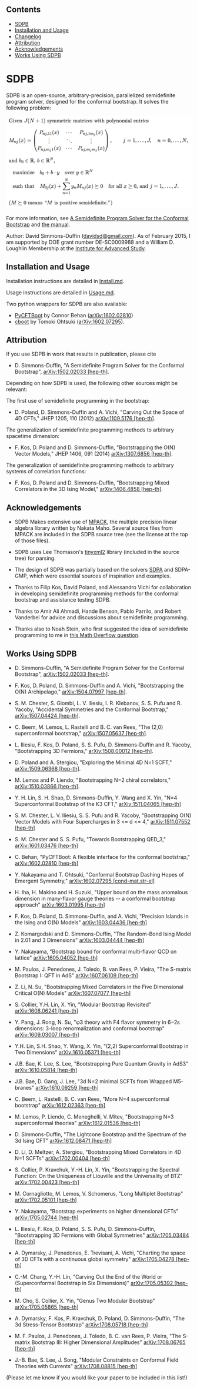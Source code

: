## Contents

* [SDPB](#sdpb)
* [Installation and Usage](#installation-and-usage)
* [Changelog](#changelog)
* [Attribution](#attribution)
* [Acknowledgements](#acknowledgements)
* [Works Using SDPB](#works-using-sdpb)

# SDPB

SDPB is an open-source, arbitrary-precision, parallelized semidefinite
program solver, designed for the conformal bootstrap. It solves the following problem:

![maximize:  b_0 + \sum_n b_n y_n over (y_1,...,y_N), such that: M_{0j}(x) + \sum_n y_n M_{nj}(x) is positive semidefinite for all x >= 0 and 1 <= j <= J, where each M_{nj}(x) is a polynomial matrix in x.](/docs/SDPB-PMP-Description.png?raw=true)

For more information, see [A Semidefinite Program Solver for the Conformal Bootstrap](http://arxiv.org/abs/1502.02033)
and [the manual](/docs/SDPB-Manual.pdf).

Author: David Simmons-Duffin (davidsd@gmail.com). As of February 2015, I am
supported by DOE grant number DE-SC0009988 and a William D. Loughlin Membership
at the [Institute for Advanced Study](http://sns.ias.edu).

## Installation and Usage

Installation instructions are detailed in [Install.md](Install.md).

Usage instructions are detailed in [Usage.md](docs/Usage.md).

Two python wrappers for SDPB are also available:

- [PyCFTBoot](https://github.com/cbehan/pycftboot) by Connor Behan ([arXiv:1602.02810](http://arxiv.org/abs/arXiv:1602.02810))
- [cboot](https://github.com/tohtsky/cboot) by Tomoki Ohtsuki ([arXiv:1602.07295](http://arxiv.org/abs/arXiv:1602.07295)).

## Attribution

If you use SDPB in work that results in publication, please cite

- D. Simmons-Duffin, "A Semidefinite Program Solver for the
  Conformal Bootstrap", [arXiv:1502.02033 \[hep-th\]](http://arxiv.org/abs/1502.02033).

Depending on how SDPB is used, the following other sources might be relevant:

The first use of semidefinite programming in the bootstrap:

- D. Poland, D. Simmons-Duffin and A. Vichi, "Carving Out the Space of
  4D CFTs," JHEP 1205, 110 (2012) [arXiv:1109.5176 \[hep-th\]](http://arxiv.org/abs/1109.5176).

The generalization of semidefinite programming methods to arbitrary
spacetime dimension:

- F. Kos, D. Poland and D. Simmons-Duffin, "Bootstrapping the O(N)
  Vector Models," JHEP 1406, 091 (2014) [arXiv:1307.6856 \[hep-th\]](http://arxiv.org/abs/1307.6856).

The generalization of semidefinite programming methods to arbitrary
systems of correlation functions:

- F. Kos, D. Poland and D. Simmons-Duffin, "Bootstrapping Mixed
  Correlators in the 3D Ising Model," [arXiv:1406.4858 \[hep-th\]](http://arxiv.org/abs/1406.4858).

## Acknowledgements

- SDPB Makes extensive use of [MPACK](http://mplapack.sourceforge.net/), the multiple precision linear algebra library written by Nakata Maho.  Several source files from MPACK are included in the SDPB source tree (see the license at the top of those files).

- SDPB uses Lee Thomason's [tinyxml2](http://www.grinninglizard.com/tinyxml2/) library (included in the source tree) for parsing.

- The design of SDPB was partially based on the solvers [SDPA](http://sdpa.sourceforge.net/) and SDPA-GMP, which were essential sources of inspiration and examples.

- Thanks to Filip Kos, David Poland, and Alessandro Vichi for collaboration in developing semidefinite programming methods for the conformal bootstrap and assistance testing SDPB.

- Thanks to Amir Ali Ahmadi, Hande Benson, Pablo Parrilo, and Robert Vanderbei for advice and discussions about semidefinite programming.

- Thanks also to Noah Stein, who first suggested the idea of semidefinite programming to me in [this Math Overflow question](http://mathoverflow.net/questions/33242/continuous-linear-programming-estimating-a-solution).

## Works Using SDPB

- D. Simmons-Duffin,
  "A Semidefinite Program Solver for the Conformal Bootstrap",
  [arXiv:1502.02033 [hep-th]](http://arxiv.org/abs/1502.02033).

- F. Kos, D. Poland, D. Simmons-Duffin and A. Vichi,
  "Bootstrapping the O(N) Archipelago,"
  [arXiv:1504.07997 [hep-th]](http://arxiv.org/abs/1504.07997).

- S. M. Chester, S. Giombi, L. V. Iliesiu, I. R. Klebanov, S. S. Pufu and R. Yacoby,
  "Accidental Symmetries and the Conformal Bootstrap,"
  [arXiv:1507.04424 [hep-th]](http://arxiv.org/abs/1507.04424).

- C. Beem, M. Lemos, L. Rastelli and B. C. van Rees,
  "The (2,0) superconformal bootstrap,"
  [arXiv:1507.05637 [hep-th]](http://arxiv.org/abs/1507.05637).

- L. Iliesiu, F. Kos, D. Poland, S. S. Pufu, D. Simmons-Duffin and R. Yacoby,
  "Bootstrapping 3D Fermions,"
  [arXiv:1508.00012 [hep-th]](http://arxiv.org/abs/1508.00012).

- D. Poland and A. Stergiou,
  "Exploring the Minimal 4D N=1 SCFT,"
  [arXiv:1509.06368 [hep-th]](http://arxiv.org/abs/1509.06368).

-  M. Lemos and P. Liendo,
  "Bootstrapping N=2 chiral correlators,"
  [arXiv:1510.03866 [hep-th]](http://arxiv.org/abs/1510.03866).

- Y. H. Lin, S. H. Shao, D. Simmons-Duffin, Y. Wang and X. Yin,
  "N=4 Superconformal Bootstrap of the K3 CFT,"
  [arXiv:1511.04065 [hep-th]](http://arxiv.org/abs/arXiv:1511.04065)

- S. M. Chester, L. V. Iliesiu, S. S. Pufu and R. Yacoby,
  "Bootstrapping O(N) Vector Models with Four Supercharges in 3 <= d <= 4,"
  [arXiv:1511.07552 [hep-th]](http://arxiv.org/abs/arXiv:1511.07552)

- S. M. Chester and S. S. Pufu,
  "Towards Bootstrapping QED_3,"
  [arXiv:1601.03476 [hep-th]](http://arxiv.org/abs/arXiv:1601.03476)

- C. Behan,
  "PyCFTBoot: A flexible interface for the conformal bootstrap,"
  [arXiv:1602.02810 [hep-th]](http://arxiv.org/abs/arXiv:1602.02810)

- Y. Nakayama and T. Ohtsuki,
  "Conformal Bootstrap Dashing Hopes of Emergent Symmetry,"
  [arXiv:1602.07295 [cond-mat.str-el]](http://arxiv.org/abs/arXiv:1602.07295)

- H. Iha, H. Makino and H. Suzuki,
  "Upper bound on the mass anomalous dimension in many-flavor gauge theories -- a conformal bootstrap approach"
  [arXiv:1603.01995 [hep-th]](http://arxiv.org/abs/1603.01995)

- F. Kos, D. Poland, D. Simmons-Duffin, and A. Vichi,
  "Precision Islands in the Ising and O(N) Models"
  [arXiv:1603.04436 [hep-th]](http://arxiv.org/abs/1603.04436)

- Z. Komargodski and D. Simmons-Duffin,
  "The Random-Bond Ising Model in 2.01 and 3 Dimensions"
  [arXiv:1603.04444 [hep-th]](http://arxiv.org/abs/1603.04444)

- Y. Nakayama,
  "Bootstrap bound for conformal multi-flavor QCD on lattice"
  [arXiv:1605.04052 [hep-th]](https://arxiv.org/abs/1605.04052)

- M. Paulos, J. Penedones, J. Toledo, B. van Rees, P. Vieira,
  "The S-matrix Bootstrap I: QFT in AdS"
  [arXiv:1607.06109 [hep-th]](http://arxiv.org/abs/1607.06109)

- Z. Li, N. Su,
  "Bootstrapping Mixed Correlators in the Five Dimensional Critical O(N) Models"
  [arXiv:1607.07077 [hep-th]](https://arxiv.org/abs/1607.07077)

- S. Collier, Y.H. Lin, X. Yin,
  "Modular Bootstrap Revisited"
  [arXiv:1608.06241 [hep-th]](https://arxiv.org/abs/1608.06241)

- Y. Pang, J. Rong, N. Su,
  "φ3  theory with F4 flavor symmetry in 6−2ε dimensions: 3-loop renormalization and conformal bootstrap"
  [arXiv:1609.03007 [hep-th]](https://arxiv.org/abs/1609.03007)

- Y.H. Lin, S.H. Shao, Y. Wang, X. Yin,
  "(2,2) Superconformal Bootstrap in Two Dimensions"
  [arXiv:1610.05371 [hep-th]](https://arxiv.org/abs/1610.05371)
  
- J.B. Bae, K. Lee, S. Lee,
  "Bootstrapping Pure Quantum Gravity in AdS3"
  [arXiv:1610.05814 [hep-th]](https://arxiv.org/abs/1610.05814)

- J.B. Bae, D. Gang, J. Lee,
  "3d N=2 minimal SCFTs from Wrapped M5-branes"
  [arXiv:1610.09259 [hep-th]](https://arxiv.org/abs/1610.09259)

- C. Beem, L. Rastelli, B. C. van Rees,
  "More N=4 superconformal bootstrap"
  [arXiv:1612.02363 [hep-th]](https://arxiv.org/abs/1612.02363)

- M. Lemos, P. Liendo, C. Meneghelli, V. Mitev,
  "Bootstrapping N=3 superconformal theories"
  [arXiv:1612.01536 [hep-th]](https://arxiv.org/abs/1612.01536)

- D. Simmons-Duffin,
  "The Lightcone Bootstrap and the Spectrum of the 3d Ising CFT"
  [arXiv:1612.08471 [hep-th]](https://arxiv.org/abs/1612.08471)

- D. Li, D. Meltzer, A. Stergiou,
  "Bootstrapping Mixed Correlators in 4D N=1 SCFTs"
  [arXiv:1702.00404 [hep-th]](https://arxiv.org/abs/1702.00404)
  
- S. Collier, P. Kravchuk, Y.-H. Lin, X. Yin,
  "Bootstrapping the Spectral Function: On the Uniqueness of Liouville and the Universality of BTZ"
  [arXiv:1702.00423 [hep-th]](https://arxiv.org/abs/1702.00423)
  
- M. Cornagliotto, M. Lemos, V. Schomerus,
  "Long Multiplet Bootstrap"
  [arXiv:1702.05101 [hep-th]](https://arxiv.org/abs/1702.05101)

- Y. Nakayama,
  "Bootstrap experiments on higher dimensional CFTs"
  [arXiv:1705.02744 [hep-th]](https://arxiv.org/abs/1705.02744)

- L. Iliesiu, F. Kos, D. Poland, S. S. Pufu, D. Simmons-Duffin,
  "Bootstrapping 3D Fermions with Global Symmetries"
  [arXiv:1705.03484 [hep-th]](https://arxiv.org/abs/1705.03484)

- A. Dymarsky, J. Penedones, E. Trevisani, A. Vichi,
  "Charting the space of 3D CFTs with a continuous global symmetry"
  [arXiv:1705.04278 [hep-th]](https://arxiv.org/abs/1705.04278)

- C.-M. Chang, Y.-H. Lin,
  "Carving Out the End of the World or (Superconformal Bootstrap in Six Dimensions)"
  [arXiv:1705.05392 [hep-th]](https://arxiv.org/abs/1705.05392)

- M. Cho, S. Collier, X. Yin,
  "Genus Two Modular Bootstrap"
  [arXiv:1705.05865 [hep-th]](https://arxiv.org/abs/1705.05865)
  
- A. Dymarsky, F. Kos, P. Kravchuk, D. Poland, D. Simmons-Duffin,
  "The 3d Stress-Tensor Bootstrap"
  [arXiv:1708.05718 [hep-th]](https://arxiv.org/abs/1708.05718)

- M. F. Paulos, J. Penedones, J. Toledo, B. C. van Rees, P. Vieira,
  "The S-matrix Bootstrap III: Higher Dimensional Amplitudes"
  [arXiv:1708.06765 [hep-th]](https://arxiv.org/abs/1708.06765)
  
- J.-B. Bae, S. Lee, J. Song,
  "Modular Constraints on Conformal Field Theories with Currents"
  [arXiv:1708.08815 [hep-th]](https://arxiv.org/abs/1708.08815)

(Please let me know if you would like your paper to be included in this list!)
